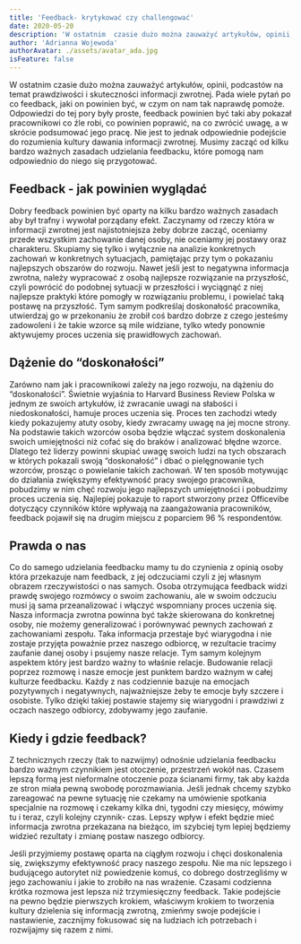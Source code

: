 ```yaml
---
title: 'Feedback- krytykować czy challengować'
date: 2020-05-20
description: 'W ostatnim  czasie dużo można zauważyć artykułów, opinii, podcastów na temat prawdziwości i skuteczności informacji zwrotnej. Pada wiele pytań po co feedback, jaki on powinien być, w czym on nam tak naprawdę pomoże'
author: 'Adrianna Wojewoda'
authorAvatar: ./assets/avatar_ada.jpg
isFeature: false
---
```


W ostatnim czasie dużo można zauważyć artykułów, opinii, podcastów na temat prawdziwości i skuteczności informacji zwrotnej. Pada wiele pytań po co feedback, jaki on powinien być, w czym on nam tak naprawdę pomoże. Odpowiedzi do tej pory były proste, feedback powinien być taki aby pokazał pracownikowi co źle robi, co powinien poprawić, na co zwrócić uwagę, a w skrócie podsumować jego pracę. Nie jest to jednak odpowiednie podejście do rozumienia kultury dawania informacji zwrotnej. Musimy zacząć od kilku bardzo ważnych zasadach udzielania feedbacku, które pomogą nam odpowiednio do niego się przygotować.

## Feedback - jak powinien wyglądać

Dobry feedback powinien być oparty na kilku bardzo ważnych zasadach aby był trafny i wywołał porządany efekt. Zaczynamy od rzeczy która w informacji zwrotnej jest najistotniejsza żeby dobrze zacząć, oceniamy przede wszystkim zachowanie danej osoby, nie oceniamy jej postawy oraz charakteru. Skupiamy się tylko i wyłącznie na analizie konkretnych zachowań w konkretnych sytuacjach, pamiętając przy tym o pokazaniu najlepszych obszarów do rozwoju. Nawet jeśli jest to negatywna informacja zwrotna, należy wypracować z osobą najlepsze rozwiązanie na przyszłość, czyli powrócić do podobnej sytuacji w przeszłości i wyciągnąć z niej najlepsze praktyki które pomogły w rozwiązaniu problemu, i powielać taką postawę na przyszłość. Tym samym podkreślaj doskonałość pracownika, utwierdzaj go w przekonaniu że zrobił coś bardzo dobrze z czego jesteśmy zadowoleni i że takie wzorce są mile widziane, tylko wtedy ponownie aktywujemy proces uczenia się prawidłowych zachowań.

## Dążenie do “doskonałości”

Zarówno nam jak i pracownikowi zależy na jego rozwoju, na dążeniu do “doskonałości”. Świetnie wyjaśnia to Harvard Business Review Polska w jednym ze swoich artykułów, iż zwracanie uwagi na słabości i niedoskonałości, hamuje proces uczenia się. Proces ten zachodzi wtedy kiedy pokazujemy atuty osoby, kiedy zwracamy uwagę na jej mocne strony. Na podstawie takich wzorców osoba będzie włączać system doskonalenia swoich umiejętności niż cofać się do braków i analizować błędne wzorce. Dlatego też liderzy powinni skupiać uwagę swoich ludzi na tych obszarach w których pokazali swoją “doskonałość” i dbać o pielęgnowanie tych wzorców, prosząc o powielanie takich zachowań. W ten sposób motywując do działania zwiększymy efektywność pracy swojego pracownika, pobudzimy w nim chęć rozwoju jego najlepszych umiejętności i pobudzimy proces uczenia się. Najlepiej pokazuje to raport stworzony przez Officevibe dotyczący czynników które wpływają na zaangażowania pracowników, feedback pojawił się na drugim miejscu z poparciem 96 % respondentów.

## Prawda o nas

Co do samego udzielania feedbacku mamy tu do czynienia z opinią osoby która przekazuje nam feedback, z jej odczuciami czyli z jej własnym obrazem rzeczywistości o nas samych. Osoba otrzymująca feedback widzi prawdę swojego rozmówcy o swoim zachowaniu, ale w swoim odczuciu musi ją sama przeanalizować i włączyć wspomniany proces uczenia się.
Nasza informacja zwrotna powinna być także skierowana do konkretnej osoby, nie możemy generalizować i porównywać pewnych zachowań z zachowaniami zespołu. Taka informacja przestaje być wiarygodna i nie zostaje przyjęta poważnie przez naszego odbiorcę, w rezultacie tracimy zaufanie danej osoby i psujemy nasze relacje.
Tym samym kolejnym aspektem który jest bardzo ważny to właśnie relacje. Budowanie relacji poprzez rozmowę i nasze emocje jest punktem bardzo ważnym w całej kulturze feedbacku. Każdy z nas codziennie bazuje na emocjach pozytywnych i negatywnych, najważniejsze żeby te emocje były szczere i osobiste. Tylko dzięki takiej postawie stajemy się wiarygodni i prawdziwi z oczach naszego odbiorcy, zdobywamy jego zaufanie.

## Kiedy i gdzie feedback?

Z technicznych rzeczy (tak to nazwijmy) odnośnie udzielania feedbacku bardzo ważnym czynnikiem jest otoczenie, przestrzeń wokół nas. Czasem lepszą formą jest nieformalne otoczenie poza ścianami firmy, tak aby każda ze stron miała pewną swobodę porozmawiania. Jeśli jednak chcemy szybko zareagować na pewne sytuację nie czekamy na umówienie spotkania specjalnie na rozmowę i czekamy kilka dni, tygodni czy miesięcy, mówimy tu i teraz, czyli kolejny czynnik- czas. Lepszy wpływ i efekt będzie mieć informacja zwrotna przekazana na bieżąco, im szybciej tym lepiej będziemy widzieć rezultaty i zmianę postaw naszego odbiorcy.

Jeśli przyjmiemy postawę oparta na ciągłym rozwoju i chęci doskonalenia się, zwiększymy efektywność pracy naszego zespołu. Nie ma nic lepszego i budującego autorytet niż powiedzenie komuś, co dobrego dostrzegliśmy w jego zachowaniu i jakie to zrobiło na nas wrażenie. Czasami codzienna krótka rozmowa jest lepsza niż trzymiesięczny feedback. Takie podejście na pewno będzie pierwszych krokiem, właściwym krokiem to tworzenia kultury dzielenia się informacją zwrotną, zmieńmy swoje podejście i nastawienie, zacznijmy fokusować się na ludziach ich potrzebach i rozwijajmy się razem z nimi.
